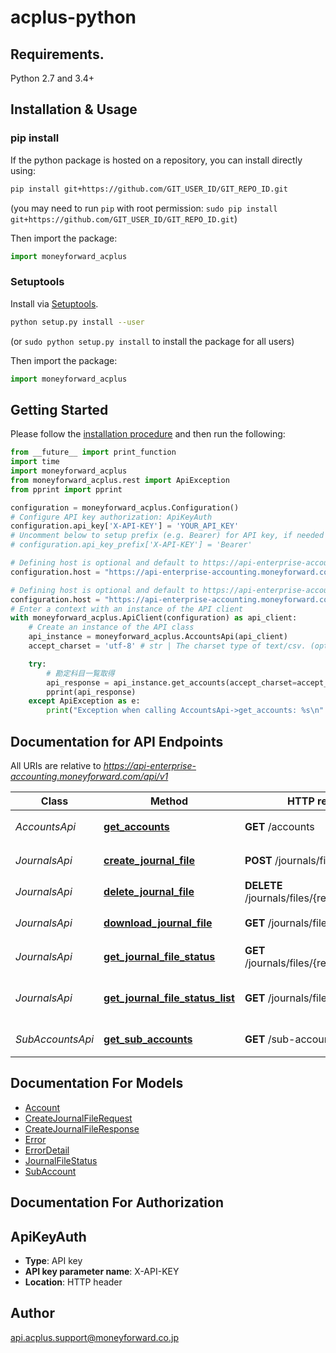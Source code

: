 # acplus-python

## Requirements.

Python 2.7 and 3.4+

## Installation & Usage
### pip install

If the python package is hosted on a repository, you can install directly using:

```sh
pip install git+https://github.com/GIT_USER_ID/GIT_REPO_ID.git
```
(you may need to run `pip` with root permission: `sudo pip install git+https://github.com/GIT_USER_ID/GIT_REPO_ID.git`)

Then import the package:
```python
import moneyforward_acplus
```

### Setuptools

Install via [Setuptools](http://pypi.python.org/pypi/setuptools).

```sh
python setup.py install --user
```
(or `sudo python setup.py install` to install the package for all users)

Then import the package:
```python
import moneyforward_acplus
```

## Getting Started

Please follow the [installation procedure](#installation--usage) and then run the following:

```python
from __future__ import print_function
import time
import moneyforward_acplus
from moneyforward_acplus.rest import ApiException
from pprint import pprint

configuration = moneyforward_acplus.Configuration()
# Configure API key authorization: ApiKeyAuth
configuration.api_key['X-API-KEY'] = 'YOUR_API_KEY'
# Uncomment below to setup prefix (e.g. Bearer) for API key, if needed
# configuration.api_key_prefix['X-API-KEY'] = 'Bearer'

# Defining host is optional and default to https://api-enterprise-accounting.moneyforward.com/api/v1
configuration.host = "https://api-enterprise-accounting.moneyforward.com/api/v1"

# Defining host is optional and default to https://api-enterprise-accounting.moneyforward.com/api/v1
configuration.host = "https://api-enterprise-accounting.moneyforward.com/api/v1"
# Enter a context with an instance of the API client
with moneyforward_acplus.ApiClient(configuration) as api_client:
    # Create an instance of the API class
    api_instance = moneyforward_acplus.AccountsApi(api_client)
    accept_charset = 'utf-8' # str | The charset type of text/csv. (optional) (default to 'utf-8')

    try:
        # 勘定科目一覧取得
        api_response = api_instance.get_accounts(accept_charset=accept_charset)
        pprint(api_response)
    except ApiException as e:
        print("Exception when calling AccountsApi->get_accounts: %s\n" % e)

```

## Documentation for API Endpoints

All URIs are relative to *https://api-enterprise-accounting.moneyforward.com/api/v1*

Class | Method | HTTP request | Description
------------ | ------------- | ------------- | -------------
*AccountsApi* | [**get_accounts**](docs/AccountsApi.md#get_accounts) | **GET** /accounts | 勘定科目一覧取得
*JournalsApi* | [**create_journal_file**](docs/JournalsApi.md#create_journal_file) | **POST** /journals/files | 仕訳帳作成要求
*JournalsApi* | [**delete_journal_file**](docs/JournalsApi.md#delete_journal_file) | **DELETE** /journals/files/{requestId} | 仕訳帳削除
*JournalsApi* | [**download_journal_file**](docs/JournalsApi.md#download_journal_file) | **GET** /journals/files/{requestId} | 仕訳帳ダウンロード
*JournalsApi* | [**get_journal_file_status**](docs/JournalsApi.md#get_journal_file_status) | **GET** /journals/files/{requestId}/status | 仕訳帳作成状況取得
*JournalsApi* | [**get_journal_file_status_list**](docs/JournalsApi.md#get_journal_file_status_list) | **GET** /journals/files/status | 仕訳帳作成状況一覧取得
*SubAccountsApi* | [**get_sub_accounts**](docs/SubAccountsApi.md#get_sub_accounts) | **GET** /sub-accounts | 補助科目一覧取得


## Documentation For Models

 - [Account](docs/Account.md)
 - [CreateJournalFileRequest](docs/CreateJournalFileRequest.md)
 - [CreateJournalFileResponse](docs/CreateJournalFileResponse.md)
 - [Error](docs/Error.md)
 - [ErrorDetail](docs/ErrorDetail.md)
 - [JournalFileStatus](docs/JournalFileStatus.md)
 - [SubAccount](docs/SubAccount.md)


## Documentation For Authorization


## ApiKeyAuth

- **Type**: API key
- **API key parameter name**: X-API-KEY
- **Location**: HTTP header


## Author

api.acplus.support@moneyforward.co.jp


